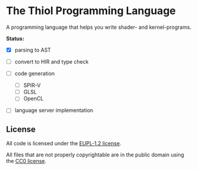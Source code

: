 <!--
SPDX-FileCopyrightText: 2021 The thiol developers

SPDX-License-Identifier: CC0-1.0
-->

# The Thiol Programming Language

A programming language that helps you write shader- and kernel-programs.

**Status:**

- [x] parsing to AST
- [ ] convert to HIR and type check
- [ ] code generation
  - [ ] SPIR-V
  - [ ] GLSL
  - [ ] OpenCL
- [ ] language server implementation


## License

All code is licensed under the [EUPL-1.2 license](LICENSES/EUPL-1.2.txt).

All files that are not properly copyrightable are in the public domain using the [CC0 license](LICENSES/CC0-1.0.txt).